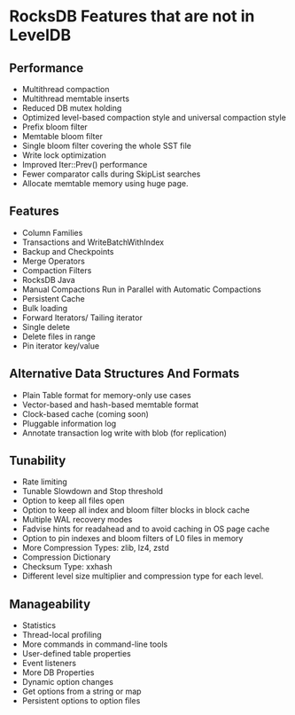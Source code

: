 # RocksDB Features that are not in LevelDB

## Performance

* Multithread compaction
* Multithread memtable inserts
* Reduced DB mutex holding
* Optimized level-based compaction style and universal compaction style
* Prefix bloom filter
* Memtable bloom filter
* Single bloom filter covering the whole SST file
* Write lock optimization
* Improved Iter::Prev() performance
* Fewer comparator calls during SkipList searches
* Allocate memtable memory using huge page.

## Features

* Column Families
* Transactions and WriteBatchWithIndex
* Backup and Checkpoints
* Merge Operators
* Compaction Filters
* RocksDB Java
* Manual Compactions Run in Parallel with Automatic Compactions
* Persistent Cache
* Bulk loading
* Forward Iterators/ Tailing iterator
* Single delete
* Delete files in range
* Pin iterator key/value 

## Alternative Data Structures And Formats

* Plain Table format for memory-only use cases
* Vector-based and hash-based memtable format
* Clock-based cache (coming soon)
* Pluggable information log
* Annotate transaction log write with blob (for replication)

## Tunability

* Rate limiting
* Tunable Slowdown and Stop threshold
* Option to keep all files open
* Option to keep all index and bloom filter blocks in block cache
* Multiple WAL recovery modes
* Fadvise hints for readahead and to avoid caching in OS page cache
* Option to pin indexes and bloom filters of L0 files in memory
* More Compression Types: zlib, lz4, zstd
* Compression Dictionary
* Checksum Type: xxhash
* Different level size multiplier and compression type for each level.

## Manageability

* Statistics
* Thread-local profiling
* More commands in command-line tools
* User-defined table properties
* Event listeners
* More DB Properties
* Dynamic option changes
* Get options from a string or map
* Persistent options to option files
